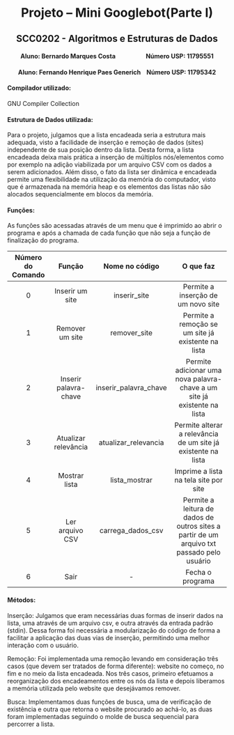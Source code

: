 # <div align="center"> Projeto – Mini Googlebot(Parte I)
## <div align="center"> SCC0202 - Algoritmos e Estruturas de Dados
#### <div align="center"> Aluno: Bernardo Marques Costa &nbsp;&nbsp;&nbsp;&nbsp;&nbsp;&nbsp;&nbsp;&nbsp;&nbsp;&nbsp;&nbsp;&nbsp;&nbsp;&nbsp;&nbsp;&nbsp;&nbsp;&nbsp;&nbsp; Número USP: 11795551

#### <div align="center"> Aluno: Fernando Henrique Paes Generich &nbsp;&nbsp; Número USP: 11795342

#### **Compilador utilizado:** 
GNU Compiler Collection


#### **Estrutura de Dados utilizada:** 
Para o projeto, julgamos que a lista encadeada seria a estrutura mais adequada, visto a facilidade de inserção e remoção de dados (sites) independente de sua posição dentro da lista. Desta forma, a lista encadeada deixa mais prática a inserção de múltiplos nós/elementos como por exemplo na adição viabilizada por um arquivo CSV com os dados a serem adicionados.
Além disso, o fato da lista ser dinâmica e encadeada permite uma flexibilidade na utilização da memória do computador, visto que é armazenada na memória heap e os elementos das listas não são alocados sequencialmente em blocos da memória.


#### **Funções:**
As funções são acessadas através de um menu que é imprimido ao abrir o programa e após a chamada de cada função que não seja a função de finalização do programa.

|Número do Comando| Função|Nome no código       |O que faz                                                                                 |
|:---------------:|:-----:|:-------------------:|:----------------------------------------------------------------------------------------:|
|0| Inserir um site       |inserir_site         |Permite a inserção de um novo site                                                        |
|1| Remover um site       |remover_site         |Permite a remoção se um site já existente na lista                                        |
|2| Inserir palavra-chave |inserir_palavra_chave|Permite adicionar uma nova palavra-chave a um site já existente na lista                  |
|3| Atualizar relevância  |atualizar_relevancia |Permite alterar a relevância de um site já existente na lista                             |
|4| Mostrar lista         |lista_mostrar        |Imprime a lista na tela site por site                                                     |
|5| Ler arquivo CSV       |carrega_dados_csv    |Permite a leitura de dados de outros sites a partir de um arquivo txt passado pelo usuário|
|6| Sair                  |-                    |Fecha o programa                                                                          |

#### **Métodos:**

Inserção: Julgamos que eram necessárias duas formas de inserir dados na lista, uma através de um arquivo csv, e outra através da entrada padrão (stdin). Dessa forma foi necessária a modularização do código de forma a facilitar a aplicação das duas vias de inserção, permitindo uma melhor interação com o usuário.

Remoção: Foi implementada uma remoção levando em consideração três casos (que devem ser tratados de forma diferente): website no começo, no fim e no meio da lista encadeada. Nos três casos, primeiro efetuamos a reorganização dos encadeamentos entre os nós da lista e depois liberamos a memória utilizada pelo website que desejávamos remover.

Busca: Implementamos duas funções de busca, uma de verificação de existência e outra que retorna o website procurado ao achá-lo, as duas foram implementadas seguindo o molde de busca sequencial para percorrer a lista.
